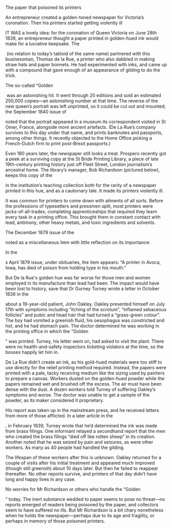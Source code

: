 The paper that poisoned its printers

An entrepreneur created a golden-toned newspaper for Victoria’s coronation. Then his printers started getting violently ill

IT WAS a lovely idea: for the coronation of Queen Victoria on June 28th 1838, an entrepreneur thought a paper printed in golden-hued ink would make for a lucrative keepsake. The 

 (no relation to today’s tabloid of the same name) partnered with this businessman, Thomas de la Rue, a printer who also dabbled in making straw hats and paper bonnets. He had experimented with inks, and came up with a compound that gave enough of an appearance of gilding to do the trick.

The so-called “Golden 

 was an astonishing hit. It went through 20 editions and sold an estimated 250,000 copies—an astonishing number at that time. The reverse of the new queen’s portrait was left unprinted, so it could be cut out and mounted; the September 1840 issue of 

 noted that the portrait appeared in a museum its correspondent visited in St Omer, France, alongside more ancient artefacts. (De La Rue’s company survives to this day under that name, and prints banknotes and passports, among other things. It recently objected to the Home Office picking a French-Dutch firm to print post-Brexit passports.)

Even 180 years later, the newspaper still looks a treat. Prospero recently got a peek at a surviving copy at the St Bride Printing Library, a piece of late 19th-century printing history just off Fleet Street, London journalism’s ancestral home. The library’s manager, Bob Richardson (pictured below), keeps this copy of the 

 in the institution’s teaching collection both for the rarity of a newspaper printed in this hue, and as a cautionary tale. It made its printers violently ill.

It was common for printers to come down with ailments of all sorts. Before the professions of typesetters and pressmen split, most printers were jacks-of-all-trades, completing apprenticeships that required they learn every task in a printing office. This brought them in constant contact with lead, antimony, other heavy metals, and toxic ingredients and solvents.

The December 1879 issue of the 

 noted as a miscellaneous item with little reflection on its importance:

In the 

s April 1879 issue, under obituaries, the item appears: “A printer in Avoca, Iowa, has died of poison from holding type in his mouth.”

But De la Rue's golden hue was far worse for those men and women employed in its manufacture than lead had been. The impact would have been lost to history, save that Dr Gurney Turney wrote a letter in October 1838 in the 

 about a 19-year-old patient, John Oakley. Oakley presented himself on July 17th with symptoms including “itching of the scrotum”, “inflamed sebaceous follicles” and pubic and head hair that had turned a “grass-green colour”. The boy had vomited a greenish fluid, his oesophagus was constricted and hot, and he had stomach pain. The doctor determined he was working in the printing office in which the “Golden 

” was printed. Turney, his letter went on, had asked to visit the plant. There were no health-and-safety inspectors ticketing violators at the time, so the bosses happily let him in. 

De La Rue didn’t create an ink, as his gold-hued materials were too stiff to use directly for the relief printing method required. Instead, the papers were printed with a pale, tacky receiving medium like the sizing used by painters to prepare a canvas. Workers dusted on the golden-hued powder while the papers remained wet and brushed off the excess. The air must have been dense with the dust. A dozen workers told Turney of suffering Oakley’s symptoms and worse. The doctor was unable to get a sample of the powder, as its maker considered it proprietary.

His report was taken up in the mainstream press, and he received letters from more of those afflicted. In a later article in the 

, in February 1839, Turney wrote that he’d determined the ink was made from brass filings. One informant relayed a secondhand report that the men who created the brass filings “died off like rotten sheep” in its creation. Another noted that he was seized by pain and seizures, as were other workers. As many as 40 people had handled the gilding.

The lifespan of these workers after this is unknown. Oakley returned for a couple of visits after his initial treatment and appeared much improved (though still greenish) about 10 days later. But then he failed to reappear thereafter. No other reports survive, and printers of that day didn’t have long and happy lives in any case.

No worries for Mr Richardson or others who handle the “Golden 

” today. The inert substance wedded to paper seems to pose no threat—no reports emerged of readers being poisoned by the paper, and collectors seem to have suffered no ills. But Mr Richardson is a bit chary nonetheless when he holds the newspaper—perhaps due to its age and fragility, or perhaps in memory of those poisoned printers.